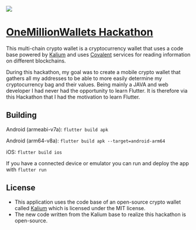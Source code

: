 ![](https://uploads-ssl.webflow.com/605df6240893c6c5b2c7388e/60619b580d123b3c5432dc0f_Group%2013489.png)
# [OneMillionWallets Hackathon](https://www.onemillionwallets.com/)

This multi-chain crypto wallet is a cryptocurrency wallet that uses a code base powered by [Kalium](https://github.com/BananoCoin/kalium_wallet_flutter) and uses [Covalent](https://www.covalenthq.com/) services for reading information on different blockchains.

During this hackathon, my goal was to create a mobile crypto wallet that gathers all my addresses to be able to more easily determine my cryptocurrency bag and their values.
Being mainly a JAVA and web developer I had never had the opportunity to learn Flutter. It is therefore via this Hackathon that I had the motivation to learn Flutter.
## Building

Android (armeabi-v7a): `flutter build apk`

Android (arm64-v8a): `flutter build apk --target=android-arm64`

iOS: `flutter build ios`


If you have a connected device or emulator you can run and deploy the app with `flutter run`

## License

- This application uses the code base of an open-source crypto wallet called [Kalium](https://github.com/BananoCoin/kalium_wallet_flutter) which is licensed under the MIT license.
- The new code written from the Kalium base to realize this hackathon is open-source.

